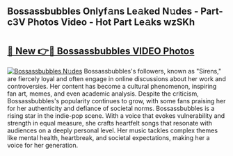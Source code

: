 ## Bossassbubbles Onlyf𝚊ns Le𝚊ked N𝚞des - Part-c3V Photos Video - Hot Part Le𝚊ks wzSKh

# <h2><a href="http://ac29235.deff.icu/?id=Bossassbubbles">🔗 New 👉🔴 Bossassbubbles VIDEO Photos</a></h2>

[![Bossassbubbles N𝚞des](https://i.imgur.com/rIISA9y.gif)](http://ac29235.deff.icu/?id=Bossassbubbles)
Bossassbubbles's followers, known as "Sirens," are fiercely loyal and often engage in online discussions about her work and controversies. Her content has become a cultural phenomenon, inspiring fan art, memes, and even academic analysis. Despite the criticism, Bossassbubbles's popularity continues to grow, with some fans praising her for her authenticity and defiance of societal norms. Bossassbubbles is a rising star in the indie-pop scene. With a voice that evokes vulnerability and strength in equal measure, she crafts heartfelt songs that resonate with audiences on a deeply personal level. Her music tackles complex themes like mental health, heartbreak, and societal expectations, making her a voice for her generation.
